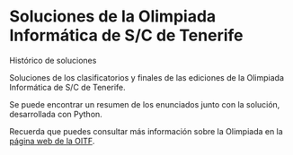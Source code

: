 # Soluciones de la Olimpiada Informática de S/C de Tenerife
Histórico de soluciones

Soluciones de los clasificatorios y finales de las ediciones de la Olimpiada Informática de S/C de Tenerife.

Se puede encontrar un resumen de los enunciados junto con la solución, desarrollada con Python.

Recuerda que puedes consultar más información sobre la Olimpiada en la [página web de la OITF](https://sites.google.com/ull.edu.es/oitf/inicio).